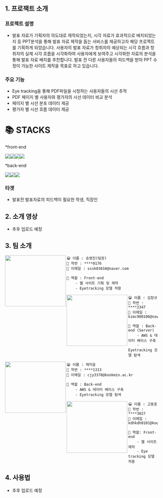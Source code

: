 ## 1. 프로잭트 소개

### 프로젝트 설명

* 발표 자료가 기획자의 의도대로 제작되었는지, 시각 자료가 효과적으로 배치되었는지 등 PPT분석을 통해 발표 자료 제작을 돕는 서비스를 제공하고자 해당 프로젝트를 기획하게 되었습니다. 사용자의 발표 자료가 청취자의 예상되는 시각 흐름과 청취자의 실제 시각 흐름을 시각화하여 사용자에게 보여주고 시각화한 자료의 분석을 통해 발표 자료 배치를 추천합니다. 발표 전 다른 사용자들의 피드백을 받아 PPT 수정이 가능한 사이트 제작을 목표로 하고 있습니다.

            
### 주요 기능

* Eye tracking을 통해 PDF파일을 시청하는 사용자들의 시선 추적
* PDF 페이지 별 사용자와 평가자의 시선 데이터 비교 분석
* 페이지 별 시선 분포 데이터 제공
* 평가자 별 시선 흐름 데이터 제공

<div align=left><h1>📚 STACKS</h1></div> 

*front-end

<img src="https://img.shields.io/badge/React-61DAFB?style=for-the-badge&logo=react&logoColor=white"/><img src="https://img.shields.io/badge/JavaScript-F7DF1E?style=for-the-badge&logo=javascript&logoColor=white"/><img src="https://img.shields.io/badge/CSS3-1572B6?style=for-the-badge&logo=CSS3&logoColor=white"/><img src="https://img.shields.io/badge/Firebase-FFCA28?style=for-the-badge&logo=Firebase&logoColor=white"/>

*back-end

<img src="https://img.shields.io/badge/MySQl-4479A1?style=for-the-badge&logo=mysql&logoColor=white"/><img src="https://img.shields.io/badge/Django-092E20?style=for-the-badge&logo=django&logoColor=white"/><img src="https://img.shields.io/badge/Amazon AWS-232F3E?style=for-the-badge&logo=amazon aws&logoColor=white"/>

### 타겟

* 발표전 발표자료의 피드백이 필요한 학생, 직장인



## 2. 소개 영상
* 추후 업로드 예정


## 3. 팀 소개

<img align=left src="https://user-images.githubusercontent.com/65219386/161412366-18d1cec7-f8f8-4045-b235-c20df4be9d3e.jpeg" width="200px" height="168px">

```
😀 이름 : 송영진(팀장)
💼 학번 : ****0176
📧 이메일 : sssk03016@naver.com

📌 역할 : Front-end
    - 웹 사이트 기획 및 제작
    - Eyetracking 모델 적용
```

<img align=left src="https://user-images.githubusercontent.com/65219386/161411347-3861c764-652c-4fbf-9278-56f6681ad83b.JPG" width="200px"  height="168px">

```
😀 이름 : 김창규
💼 학번 : ****2347
📧 이메일 : kimc980106@naver.com

📌 역할 : Back-end (Server)
    - AWS & 데이터 베이스 구축
    - Eyetracking 모델 탐색
```

<img align=left src="https://user-images.githubusercontent.com/65219386/161411347-3861c764-652c-4fbf-9278-56f6681ad83b.JPG" width="200px"  height="168px">

```
😀 이름 : 채지윤
💼 학번 : ****1313
📧 이메일 : cjy3378@kookmin.ac.kr

📌 역할 : Back-end
    - AWS & 데이터 베이스 구축
    - Eyetracking 모델 탐색
```

<img align=left src="https://user-images.githubusercontent.com/65219386/161412302-994a0081-c534-4305-8813-dba03e5642b7.png" width="200px"  height="170px">

```
😀 이름 : 고동훈
💼 학번 : ****3027
📧 이메일 : kdhkdh0101@kookmin.ac.kr

📌 역할: Front-end
    - 웹 사이트 제작
    - Eye tracking 모델 적용
```




## 4. 사용법

* 추후 업로드 예정

